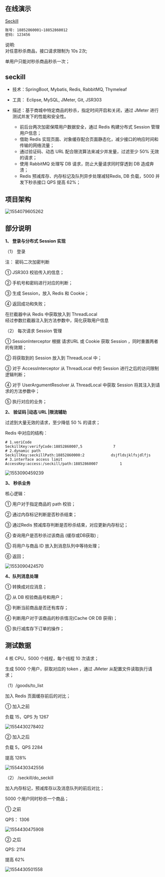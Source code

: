 ## 在线演示

[Seckill](http://seckill.janh80.com)

```html
账号: 18852860001~18852860012
密码: 123456
```

说明:   
对任意秒杀商品，接口请求限制为 10s 2次;      

单用户只能对秒杀商品秒杀一次；  



## seckill
- 技术：SpringBoot, Mybatis, Redis, RabbitMQ, Thymeleaf 

- 工具： Eclipse, MySQL, JMeter, Git, JSR303

- 描述：基于商城中特定商品的秒杀，指定时间开启和关闭，通过 JMeter 进行测试并发下的性能和安全性。    

  - 前后台两次加密保障用户数据安全，通过 Redis 构建分布式 Session 管理用户信息；
  - 借助 Redis 实现页面、对象缓存配合页面静态化，减少接口的响应时间和传输的网络流量；
  - 通过验证码、动态 URL 配合限流算法来减少并发量，过滤至少 50% 无效的请求；
  - 使用 RabbitMQ 处理写 DB 请求，防止大量请求同时穿透到 DB 造成奔溃；
  - Redis 预减库存、内存标记及队列异步处理减轻Redis, DB 负载，5000 并发下秒杀接口 QPS 提高 62%；



## 项目架构

![1554079605262](assets/1554079605262.png)




## 部分说明
**1、 登录与分布式 Session 实现**  

（1） 登录

注： 密码二次加密判断

① JSR303 校验传入的信息；

② 手机号和密码进行对应的判断；

③ 生成 Session，放入 Redis 和 Cookie；

④ 返回成功和失败；

在拦截器中从 Redis 中获取放入到 ThreadLocal  
经过参数拦截器注入到方法参数中，简化获取用户信息  



（2） 每次请求 Session 管理

① SessionInterceptor 根据 请求URL 或 Cookie 获取 Session ，同时重置两者的有效期；

② 将获取到的 Session 放入到 ThreadLocal 中；

③ 对于 AccessInterceptor 从 ThreadLocal 中的 Session 进行之后的访问限制逻辑判断；

④ 对于 UserArgumentResolver 从 ThreadLocal 中获取 Session 将其注入到请求的方法参数中；

⑤ 执行对应的业务；





**2、 验证码 |动态 URL |限流辅助**

过滤到大量无效的请求，至少降低 50 % 的请求；

Redis 中对应的结构：

```shell
# 1.veriCode
SeckillKey:verifyCode:18852860007,5              7
# 2.dynamic path
SeckillKey:seckillPath:18852860000:2			dsjfldsjklfsjdlfjs
# 3.interface access limit
AccessKey:access:/seckill/path:18852860007          1
```

![1553090459239](assets/1553090459239.png) 



**3、 秒杀业务**

核心逻辑：

① 用户对于指定商品的 path 校验；

② 通过内存标记判断是否秒杀结束；

③ 通过Redis 预减库存判断是否秒杀结束，对应更新内存标记；

④ 查询用户是否秒杀过该商品 (缓存或DB获取) ;

⑤ 将用户与商品 ID 放入到消息队列中等待处理；

⑥ 返回；

![1553090424570](assets/1553090424570.png)

**4、队列消息处理**

① 转换成对应消息；

② 从 DB 校验商品号和用户；

③ 判断当前商品是否还有库存；

④ 判断用户对于该商品的秒杀情况(Cache OR DB 获得)；

⑤ 执行减库存下订单的操作；





## 测试数据

4 核 CPU，5000 个线程，每个线程 10 次请求；

生成 5000 个用户，获取对应的 token ，通过 JMeter 从配置文件读取执行请求；



（1）/goods/to_list

加入 Redis 页面缓存前后的对比；



① 加入之前

负载 15，QPS 为 1267

![1554430278402](assets/1554430278402.png)

② 加入之后

负载 5，QPS 2284

提高 128%

![1554430342556](assets/1554430342556.png)



（2） /seckill/do_seckill

加入内存标记，预减库存以及消息队列的前后对比；

5000 个用户同时秒杀一个商品；

① 之前

QPS： 1306

![1554430475908](assets/1554430475908.png)



② 之后

QPS: 2114

提高 62%

![1554430501558](assets/1554430501558.png)





